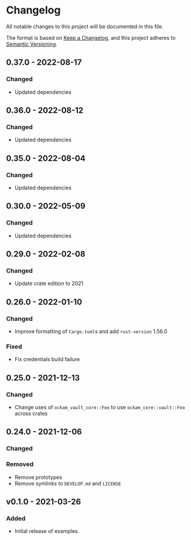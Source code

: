# Changelog
All notable changes to this project will be documented in this file.

The format is based on [Keep a Changelog](https://keepachangelog.com/en/1.0.0/),
and this project adheres to [Semantic Versioning](https://semver.org/spec/v2.0.0.html).

## 0.37.0 - 2022-08-17

### Changed

- Updated dependencies

## 0.36.0 - 2022-08-12

### Changed

- Updated dependencies

## 0.35.0 - 2022-08-04

### Changed

- Updated dependencies

## 0.30.0 - 2022-05-09

### Changed

- Updated dependencies

## 0.29.0 - 2022-02-08

### Changed

- Update crate edition to 2021

## 0.26.0 - 2022-01-10

### Changed

- Improve formatting of `Cargo.toml`s  and add `rust-version` 1.56.0

### Fixed

- Fix credentials build failure

## 0.25.0 - 2021-12-13

### Changed

- Change uses of `ockam_vault_core::Foo` to use `ockam_core::vault::Foo` across crates

## 0.24.0 - 2021-12-06

### Changed

### Removed

- Remove prototypes
- Remove symlinks to `DEVELOP.md` and `LICENSE`



## v0.1.0 - 2021-03-26
### Added

- Initial release of examples.
